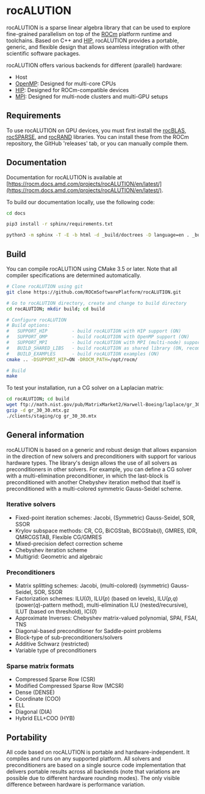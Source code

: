# rocALUTION

rocALUTION is a sparse linear algebra library that can be used to explore fine-grained parallelism on
top of the [ROCm](https://github.com/RadeonOpenCompute/ROCm) platform runtime and toolchains.
Based on C++ and [HIP](https://github.com/GPUOpen-ProfessionalCompute-Tools/HIP/), rocALUTION
provides a portable, generic, and flexible design that allows seamless integration with other scientific
software packages.

rocALUTION offers various backends for different (parallel) hardware:

* Host
* [OpenMP](http://www.openmp.org/): Designed for multi-core CPUs
* [HIP](https://github.com/GPUOpen-ProfessionalCompute-Tools/HIP/): Designed for ROCm-compatible devices
* [MPI](https://www.open-mpi.org/): Designed for multi-node clusters and multi-GPU setups

## Requirements

To use rocALUTION on GPU devices, you must first install the
[rocBLAS](https://github.com/ROCmSoftwarePlatform/rocBLAS),
[rocSPARSE](https://github.com/ROCmSoftwarePlatform/rocSPARSE), and
[rocRAND](https://github.com/ROCmSoftwarePlatform/rocRAND) libraries. You can install these from
the ROCm repository, the GitHub 'releases' tab, or you can manually compile them.

## Documentation

Documentation for rocALUTION is available at
[https://rocm.docs.amd.com/projects/rocALUTION/en/latest/](https://rocm.docs.amd.com/projects/rocALUTION/en/latest/).

To build our documentation locally, use the following code:

```bash
cd docs

pip3 install -r sphinx/requirements.txt

python3 -m sphinx -T -E -b html -d _build/doctrees -D language=en . _build/html
```

## Build

You can compile rocALUTION using CMake 3.5 or later. Note that all compiler specifications are
determined automatically.

```bash
# Clone rocALUTION using git
git clone https://github.com/ROCmSoftwarePlatform/rocALUTION.git

# Go to rocALUTION directory, create and change to build directory
cd rocALUTION; mkdir build; cd build

# Configure rocALUTION
# Build options:
#   SUPPORT_HIP         - build rocALUTION with HIP support (ON)
#   SUPPORT_OMP         - build rocALUTION with OpenMP support (ON)
#   SUPPORT_MPI         - build rocALUTION with MPI (multi-node) support (OFF)
#   BUILD_SHARED_LIBS   - build rocALUTION as shared library (ON, recommended)
#   BUILD_EXAMPLES      - build rocALUTION examples (ON)
cmake .. -DSUPPORT_HIP=ON -DROCM_PATH=/opt/rocm/

# Build
make
```

To test your installation, run a CG solver on a Laplacian matrix:

```bash
cd rocALUTION; cd build
wget ftp://math.nist.gov/pub/MatrixMarket2/Harwell-Boeing/laplace/gr_30_30.mtx.gz
gzip -d gr_30_30.mtx.gz
./clients/staging/cg gr_30_30.mtx
```

## General information

rocALUTION is based on a generic and robust design that allows expansion in the direction of new
solvers and preconditioners with support for various hardware types. The library's design allows the
use of all solvers as preconditioners in other solvers. For example, you can define a CG solver with a
multi-elimination preconditioner, in which the last-block is preconditioned with another Chebyshev
iteration method that itself is preconditioned with a multi-colored symmetric Gauss-Seidel scheme.

### Iterative solvers

* Fixed-point iteration schemes: Jacobi, (Symmetric) Gauss-Seidel, SOR, SSOR
* Krylov subspace methods: CR, CG, BiCGStab, BiCGStab(*l*), GMRES, IDR, QMRCGSTAB,
  Flexible CG/GMRES
* Mixed-precision defect correction scheme
* Chebyshev iteration scheme
* Multigrid: Geometric and algebraic

### Preconditioners

* Matrix splitting schemes: Jacobi, (multi-colored) (symmetric) Gauss-Seidel, SOR, SSOR
* Factorization schemes: ILU(*0*), ILU(*p*) (based on levels), ILU(*p,q*) (power(*q*)-pattern method),
  multi-elimination ILU (nested/recursive), ILUT (based on threshold), IC(*0*)
* Approximate Inverses: Chebyshev matrix-valued polynomial, SPAI, FSAI, TNS
* Diagonal-based preconditioner for Saddle-point problems
* Block-type of sub-preconditioners/solvers
* Additive Schwarz (restricted)
* Variable type of preconditioners

### Sparse matrix formats

* Compressed Sparse Row (CSR)
* Modified Compressed Sparse Row (MCSR)
* Dense (DENSE)
* Coordinate (COO)
* ELL
* Diagonal (DIA)
* Hybrid ELL+COO (HYB)

## Portability

All code based on rocALUTION is portable and hardware-independent. It compiles and runs on any
supported platform. All solvers and preconditioners are based on a single source code implementation
that delivers portable results across all backends (note that variations are possible due to different
hardware rounding modes). The only visible difference between hardware is performance variation.
